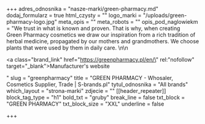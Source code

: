 +++
adres_odnosnika = "nasze-marki/green-pharmacy.md"
dodaj_formularz = true
html_czysty = ""
logo_marki = "/uploads/green-pharmacy-logo.jpg"
meta_opis = ""
meta_robots = ""
opis_pod_naglowiekm = "We trust in what is known and proven. That is why, when creating Green Pharmacy cosmetics we draw our inspiration from a rich tradition of herbal medicine, propagated by our mothers and grandmothers. We choose plants that were used by them in daily care. \n\n    <p><a class=\"brand_link\" href=\"https://greenpharmacy.pl/en/\" rel:\"nofollow\" target=\"_blank\">Manufacturer's website</a></p>"
slug = "greenpharmacy"
title = "GREEN PHARMACY - Whosaler, Cosmetics Supplier, Trade | S-brands.pl"
tytul_odnosnika = "All brands"
which_layout = "strona-marki"
zdjecie = ""
[[header_repeater]]
block_tag_type = "h1"
bold_txt = "gruby"
break_line = false
txt_block = "GREEN PHARMACY"
txt_block_size = "XXL"
underline = false

+++
